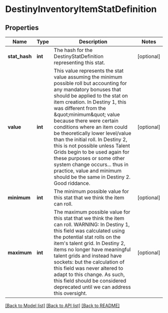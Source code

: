 # DestinyInventoryItemStatDefinition

## Properties
Name | Type | Description | Notes
------------ | ------------- | ------------- | -------------
**stat_hash** | **int** | The hash for the DestinyStatDefinition representing this stat. | [optional] 
**value** | **int** | This value represents the stat value assuming the minimum possible roll but accounting for any mandatory bonuses that should be applied to the stat on item creation.  In Destiny 1, this was different from the \&quot;minimum\&quot; value because there were certain conditions where an item could be theoretically lower level/value than the initial roll.   In Destiny 2, this is not possible unless Talent Grids begin to be used again for these purposes or some other system change occurs... thus in practice, value and minimum should be the same in Destiny 2. Good riddance. | [optional] 
**minimum** | **int** | The minimum possible value for this stat that we think the item can roll. | [optional] 
**maximum** | **int** | The maximum possible value for this stat that we think the item can roll.  WARNING: In Destiny 1, this field was calculated using the potential stat rolls on the item&#39;s talent grid. In Destiny 2, items no longer have meaningful talent grids and instead have sockets: but the calculation of this field was never altered to adapt to this change. As such, this field should be considered deprecated until we can address this oversight. | [optional] 

[[Back to Model list]](../README.md#documentation-for-models) [[Back to API list]](../README.md#documentation-for-api-endpoints) [[Back to README]](../README.md)



